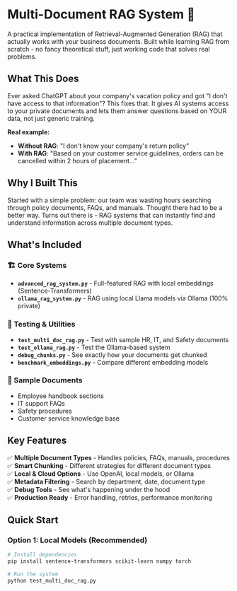 # Multi-Document RAG System 🚀

A practical implementation of Retrieval-Augmented Generation (RAG) that actually works with your business documents. Built while learning RAG from scratch - no fancy theoretical stuff, just working code that solves real problems.

## What This Does

Ever asked ChatGPT about your company's vacation policy and got "I don't have access to that information"? This fixes that. It gives AI systems access to your private documents and lets them answer questions based on YOUR data, not just generic training.

**Real example:**
- **Without RAG**: "I don't know your company's return policy"  
- **With RAG**: "Based on your customer service guidelines, orders can be cancelled within 2 hours of placement..."

## Why I Built This

Started with a simple problem: our team was wasting hours searching through policy documents, FAQs, and manuals. Thought there had to be a better way. Turns out there is - RAG systems that can instantly find and understand information across multiple document types.

## What's Included

### 🏗️ Core Systems
- **`advanced_rag_system.py`** - Full-featured RAG with local embeddings (Sentence-Transformers)
- **`ollama_rag_system.py`** - RAG using local Llama models via Ollama (100% private)

### 🧪 Testing & Utilities  
- **`test_multi_doc_rag.py`** - Test with sample HR, IT, and Safety documents
- **`test_ollama_rag.py`** - Test the Ollama-based system
- **`debug_chunks.py`** - See exactly how your documents get chunked
- **`benchmark_embeddings.py`** - Compare different embedding models

### 📄 Sample Documents
- Employee handbook sections
- IT support FAQs  
- Safety procedures
- Customer service knowledge base

## Key Features

✅ **Multiple Document Types** - Handles policies, FAQs, manuals, procedures  
✅ **Smart Chunking** - Different strategies for different document types  
✅ **Local & Cloud Options** - Use OpenAI, local models, or Ollama  
✅ **Metadata Filtering** - Search by department, date, document type  
✅ **Debug Tools** - See what's happening under the hood  
✅ **Production Ready** - Error handling, retries, performance monitoring  

## Quick Start

### Option 1: Local Models (Recommended)
```bash
# Install dependencies
pip install sentence-transformers scikit-learn numpy torch

# Run the system
python test_multi_doc_rag.py
